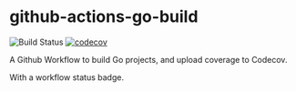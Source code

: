 # github-actions-go-build

![Build Status](https://github.com/jimsmart/github-actions-go-build/actions/workflows/main.yml/badge.svg)
[![codecov](https://codecov.io/gh/jimsmart/github-actions-go-build/branch/main/graph/badge.svg)](https://codecov.io/gh/jimsmart/github-actions-go-build)

A Github Workflow to build Go projects, and upload coverage to Codecov.

With a workflow status badge.
